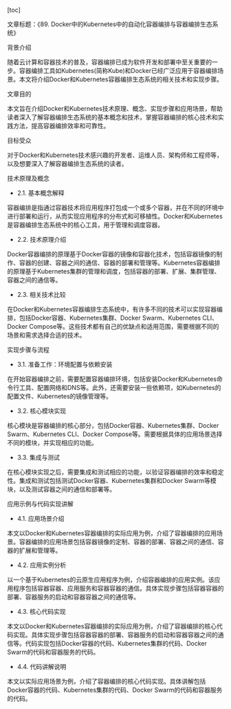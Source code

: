 
[toc]                    
                
                
文章标题：《89. Docker中的Kubernetes中的自动化容器编排与容器编排生态系统》

背景介绍

随着云计算和容器技术的普及，容器编排已成为软件开发和部署中至关重要的一步。容器编排工具如Kubernetes(简称Kube)和Docker已经广泛应用于容器编排场景。本文将介绍Docker和Kubernetes容器编排生态系统的相关技术和实现步骤。

文章目的

本文旨在介绍Docker和Kubernetes技术原理、概念、实现步骤和应用场景，帮助读者深入了解容器编排生态系统的基本概念和技术，掌握容器编排的核心技术和实践方法，提高容器编排效率和可靠性。

目标受众

对于Docker和Kubernetes技术感兴趣的开发者、运维人员、架构师和工程师等，以及想要深入了解容器编排生态系统的读者。

技术原理及概念

- 2.1. 基本概念解释

容器编排是指通过容器技术将应用程序打包成一个或多个容器，并在不同的环境中进行部署和运行，从而实现应用程序的分布式和可移植性。Docker和Kubernetes是容器编排生态系统中的核心工具，用于管理和调度容器。

- 2.2. 技术原理介绍

Docker容器编排的原理基于Docker容器的镜像和容器化技术，包括容器镜像的制作、容器的创建、容器之间的通信、容器的部署和管理等。Kubernetes容器编排的原理基于Kubernetes集群的管理和调度，包括容器的部署、扩展、集群管理、容器之间的通信等。

- 2.3. 相关技术比较

在Docker和Kubernetes容器编排生态系统中，有许多不同的技术可以实现容器编排，包括Docker容器、Kubernetes集群、Docker Swarm、Kubernetes CLI、Docker Compose等。这些技术都有自己的优缺点和适用范围，需要根据不同的场景和需求选择合适的技术。

实现步骤与流程

- 3.1. 准备工作：环境配置与依赖安装

在开始容器编排之前，需要配置容器编排环境，包括安装Docker和Kubernetes命令行工具、配置网络和DNS等。此外，还需要安装一些依赖项，如Kubernetes的配置文件、Kubernetes的镜像管理等。

- 3.2. 核心模块实现

核心模块是容器编排的核心部分，包括Docker容器、Kubernetes集群、Docker Swarm、Kubernetes CLI、Docker Compose等。需要根据具体的应用场景选择不同的模块，并实现相应的功能。

- 3.3. 集成与测试

在核心模块实现之后，需要集成和测试相应的功能，以验证容器编排的效率和稳定性。集成和测试包括测试Docker容器、Kubernetes集群和Docker Swarm等模块，以及测试容器之间的通信和部署等。

应用示例与代码实现讲解

- 4.1. 应用场景介绍

本文以Docker和Kubernetes容器编排的实际应用为例，介绍了容器编排的应用场景。容器编排的应用场景包括容器镜像的定制、容器的部署、容器之间的通信、容器的扩展和管理等。

- 4.2. 应用实例分析

以一个基于Kubernetes的云原生应用程序为例，介绍容器编排的应用实例。该应用程序包括容器容器、应用服务和容器容器的通信。具体实现步骤包括容器容器的部署、容器服务的启动和容器容器之间的通信等。

- 4.3. 核心代码实现

本文以Docker和Kubernetes容器编排的实际应用为例，介绍了容器编排的核心代码实现。具体实现步骤包括容器容器的部署、容器服务的启动和容器容器之间的通信等。代码实现包括Docker容器的代码、Kubernetes集群的代码、Docker Swarm的代码和容器服务的代码。

- 4.4. 代码讲解说明

本文以实际应用场景为例，介绍了容器编排的核心代码实现。具体讲解包括Docker容器的代码、Kubernetes集群的代码、Docker Swarm的代码和容器服务的代码。

